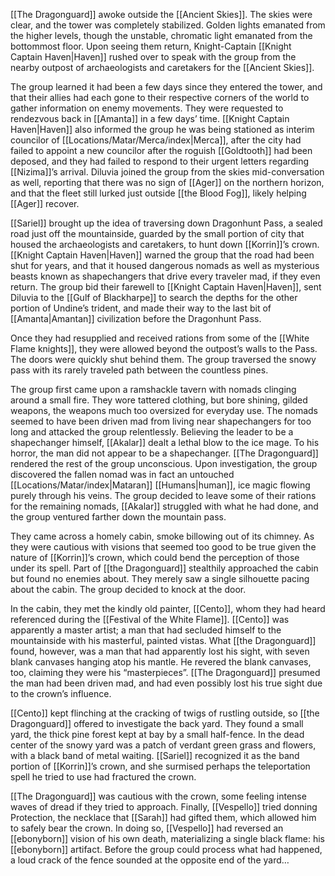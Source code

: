 [[The Dragonguard]] awoke outside the [[Ancient Skies]]. The skies were clear, and the tower was completely stabilized. Golden lights emanated from the higher levels, though the unstable, chromatic light emanated from the bottommost floor. Upon seeing them return, Knight-Captain [[Knight Captain Haven|Haven]] rushed over to speak with the group from the nearby outpost of archaeologists and caretakers for the [[Ancient Skies]]. 

The group learned it had been a few days since they entered the tower, and that their allies had each gone to their respective corners of the world to gather information on enemy movements. They were requested to rendezvous back in [[Amanta]] in a few days’ time. [[Knight Captain Haven|Haven]] also informed the group he was being stationed as interim councilor of [[Locations/Matar/Merca/index|Merca]], after the city had failed to appoint a new councilor after the roguish [[Goldtooth]] had been deposed, and they had failed to respond to their urgent letters regarding [[Nizima]]’s arrival. Diluvia joined the group from the skies mid-conversation as well, reporting that there was no sign of [[Ager]] on the northern horizon, and that the fleet still lurked just outside [[the Blood Fog]], likely helping [[Ager]] recover. 

[[Sariel]] brought up the idea of traversing down Dragonhunt Pass, a sealed road just off the mountainside, guarded by the small portion of city that housed the archaeologists and caretakers, to hunt down [[Korrin]]’s crown. [[Knight Captain Haven|Haven]] warned the group that the road had been shut for years, and that it housed dangerous nomads as well as mysterious beasts known as shapechangers that drive every traveler mad, if they even return. The group bid their farewell to [[Knight Captain Haven|Haven]], sent Diluvia to the [[Gulf of Blackharpe]] to search the depths for the other portion of Undine’s trident, and made their way to the last bit of [[Amanta|Amantan]] civilization before the Dragonhunt Pass. 

Once they had resupplied and received rations from some of the [[White Flame knights]], they were allowed beyond the outpost’s walls to the Pass. The doors were quickly shut behind them. The group traversed the snowy pass with its rarely traveled path between the countless pines. 

The group first came upon a ramshackle tavern with nomads clinging around a small fire. They wore tattered clothing, but bore shining, gilded weapons, the weapons much too oversized for everyday use. The nomads seemed to have been driven mad from living near shapechangers for too long and attacked the group relentlessly. Believing the leader to be a shapechanger himself, [[Akalar]] dealt a lethal blow to the ice mage. To his horror, the man did not appear to be a shapechanger. [[The Dragonguard]] rendered the rest of the group unconscious. Upon investigation, the group discovered the fallen nomad was in fact an untouched [[Locations/Matar/index|Mataran]] [[Humans|human]], ice magic flowing purely through his veins. The group decided to leave some of their rations for the remaining nomads, [[Akalar]] struggled with what he had done, and the group ventured farther down the mountain pass. 

They came across a homely cabin, smoke billowing out of its chimney. As they were cautious with visions that seemed too good to be true given the nature of [[Korrin]]’s crown, which could bend the perception of those under its spell. Part of [[the Dragonguard]] stealthily approached the cabin but found no enemies about. They merely saw a single silhouette pacing about the cabin. The group decided to knock at the door. 

In the cabin, they met the kindly old painter, [[Cento]], whom they had heard referenced during the [[Festival of the White Flame]]. [[Cento]] was apparently a master artist; a man that had secluded himself to the mountainside with his masterful, painted vistas. What [[the Dragonguard]] found, however, was a man that had apparently lost his sight, with seven blank canvases hanging atop his mantle. He revered the blank canvases, too, claiming they were his “masterpieces”. [[The Dragonguard]] presumed the man had been driven mad, and had even possibly lost his true sight due to the crown’s influence. 

[[Cento]] kept flinching at the cracking of twigs of rustling outside, so [[the Dragonguard]] offered to investigate the back yard. They found a small yard, the thick pine forest kept at bay by a small half-fence. In the dead center of the snowy yard was a patch of verdant green grass and flowers, with a black band of metal waiting. [[Sariel]] recognized it as the band portion of [[Korrin]]’s crown, and she surmised perhaps the teleportation spell he tried to use had fractured the crown.

[[The Dragonguard]] was cautious with the crown, some feeling intense waves of dread if they tried to approach. Finally, [[Vespello]] tried donning Protection, the necklace that [[Sarah]] had gifted them, which allowed him to safely bear the crown. In doing so, [[Vespello]] had reversed an [[ebonyborn]] vision of his own death, materializing a single black flame: his [[ebonyborn]] artifact. Before the group could process what had happened, a loud crack of the fence sounded at the opposite end of the yard…  